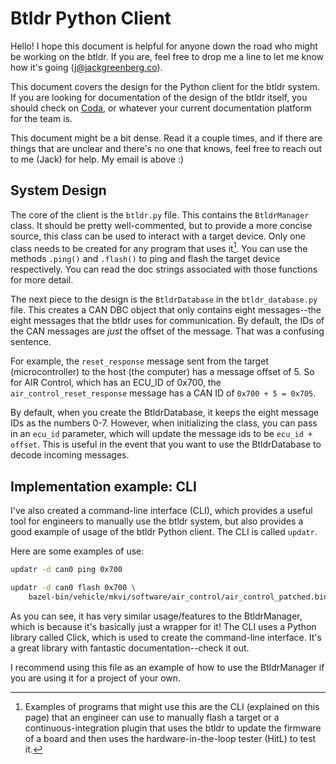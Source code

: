 # Btldr Python Client

Hello! I hope this document is helpful for anyone down the road who might be
working on the btldr. If you are, feel free to drop me a line to let me know how
it's going (j@jackgreenberg.co).

This document covers the design for the Python client for the btldr system. If
you are looking for documentation of the design of the btldr itself, you should
check on [Coda], or whatever your current documentation platform for the team
is.

[Coda]: https://coda.io/d/Documentation_dbuFnC2EA_e/CAN-Software-Update-aka-Bootloader_suPXB#_luxHd

This document might be a bit dense. Read it a couple times, and if there are
things that are unclear and there's no one that knows, feel free to reach out to
me (Jack) for help. My email is above :)

## System Design

The core of the client is the `btldr.py` file. This contains the `BtldrManager`
class. It should be pretty well-commented, but to provide a more concise source,
this class can be used to interact with a target device. Only one class needs to
be created for any program that uses it[^1]. You can use the methods `.ping()`
and `.flash()` to ping and flash the target device respectively. You can read
the doc strings associated with those functions for more detail.

[^1]: Examples of programs that might use this are the CLI (explained on this
  page) that an engineer can use to manually flash a target or a
  continuous-integration plugin that uses the btldr to update the firmware of a
  board and then uses the hardware-in-the-loop tester (HitL) to test it.

The next piece to the design is the `BtldrDatabase` in the `btldr_database.py`
file. This creates a CAN DBC object that only contains eight messages--the eight
messages that the btldr uses for communication. By default, the IDs of the CAN
messages are *just* the offset of the message. That was a confusing sentence.

For example, the `reset_response` message sent from the target (microcontroller)
to the host (the computer) has a message offset of 5. So for AIR Control, which
has an ECU_ID of 0x700, the `air_control_reset_response` message has a CAN ID of
`0x700 + 5 = 0x705`.

By default, when you create the BtldrDatabase, it keeps the eight message IDs as
the numbers 0-7. However, when initializing the class, you can pass in an
`ecu_id` parameter, which will update the message ids to be `ecu_id + offset`.
This is useful in the event that you want to use the BtldrDatabase to decode
incoming messages.

## Implementation example: CLI

I've also created a command-line interface (CLI), which provides a useful tool
for engineers to manually use the btldr system, but also provides a good example
of usage of the btldr Python client. The CLI is called `updatr`.

Here are some examples of use:

```sh 
updatr -d can0 ping 0x700

updatr -d can0 flash 0x700 \
    bazel-bin/vehicle/mkvi/software/air_control/air_control_patched.bin
```

As you can see, it has very similar usage/features to the BtldrManager, which is
because it's basically just a wrapper for it! The CLI uses a Python library
called Click, which is used to create the command-line interface. It's a great
library with fantastic documentation--check it out.

I recommend using this file as an example of how to use the BtldrManager if you
are using it for a project of your own.

